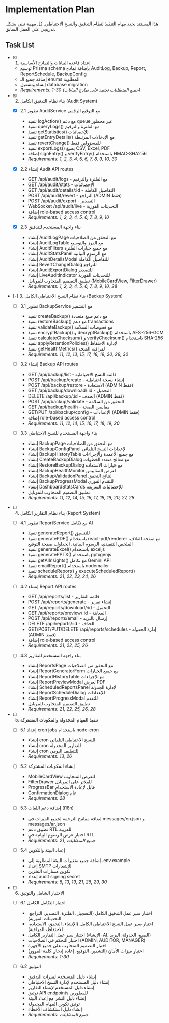 # Implementation Plan

هذا المستند يحدد مهام التنفيذ لنظام التدقيق والنسخ الاحتياطي. كل مهمة تبني بشكل تدريجي على العمل السابق.

## Task List

- [x] 1. إعداد قاعدة البيانات والنماذج الأساسية
  - توسيع Prisma schema بإضافة نماذج AuditLog, Backup, Report, ReportSchedule, BackupConfig
  - إضافة جميع الـ enums المطلوبة
  - إنشاء وتشغيل database migration
  - _Requirements: 1-30 (جميع المتطلبات تعتمد على نماذج البيانات)_

- [x] 2. بناء نظام التدقيق الكامل (Audit System)
  - [x] 2.1 تطوير AuditService مع التوقيع الرقمي
    - تنفيذ logAction() مع دعم queue غير محظور
    - تنفيذ queryLogs() مع الفلترة والترقيم
    - تنفيذ getStatistics() للإحصائيات
    - تنفيذ getEntryDetails() مع الإدخالات المرتبطة
    - تنفيذ revertChange() للمسؤولين فقط
    - تنفيذ exportLogs() بصيغ CSV, Excel, PDF
    - إضافة signEntry() و verifyEntry() باستخدام HMAC-SHA256
    - _Requirements: 1, 2, 3, 4, 5, 6, 7, 8, 9, 10, 30_
  
  - [x] 2.2 إنشاء Audit API routes
    - GET /api/audit/logs - مع الفلترة والترقيم
    - GET /api/audit/stats - الإحصائيات
    - GET /api/audit/details/:id - التفاصيل الكاملة
    - POST /api/audit/revert - التراجع (ADMIN فقط)
    - POST /api/audit/export - التصدير
    - WebSocket /api/audit/live - التحديثات الفورية
    - إضافة role-based access control
    - _Requirements: 1, 2, 3, 4, 5, 6, 7, 8, 9, 10_
  
  - [x] 2.3 بناء واجهة المستخدم للتدقيق
    - إنشاء AuditLogPage مع التحقق من الصلاحيات
    - إنشاء AuditLogTable مع الفرز والتوسيع
    - إنشاء AuditFilters مع جميع خيارات الفلترة
    - إنشاء AuditStatsPanel مع الرسوم البيانية
    - إنشاء AuditDetailsModal للتفاصيل الكاملة
    - إنشاء RevertChangeDialog للتراجع
    - إنشاء AuditExportDialog للتصدير
    - إنشاء LiveAuditIndicator للتحديثات الفورية
    - تطبيق التصميم المتجاوب للموبايل (MobileCardView, FilterDrawer)
    - _Requirements: 1, 2, 3, 4, 5, 6, 7, 8, 9, 10, 28_

- [-] 3. بناء نظام النسخ الاحتياطي الكامل (Backup System)
  - [ ] 3.1 تطوير BackupService مع التشفير
    - تنفيذ createBackup() مع دعم صيغ متعددة
    - تنفيذ restoreBackup() مع دعم transactions
    - تنفيذ validateBackup() مع فحوصات السلامة
    - تنفيذ encryptBackup() و decryptBackup() باستخدام AES-256-GCM
    - تنفيذ calculateChecksum() و verifyChecksum() باستخدام SHA-256
    - تنفيذ applyRetentionPolicies() لإدارة الاحتفاظ
    - تنفيذ getHealthMetrics() لمراقبة الصحة
    - _Requirements: 11, 12, 13, 15, 17, 18, 19, 20, 29, 30_
  
  - [ ] 3.2 إنشاء Backup API routes
    - GET /api/backup/list - قائمة النسخ الاحتياطية
    - POST /api/backup/create - إنشاء نسخة احتياطية
    - POST /api/backup/restore - الاستعادة (ADMIN فقط)
    - GET /api/backup/download/:id - التحميل
    - DELETE /api/backup/:id - الحذف (ADMIN فقط)
    - POST /api/backup/validate - التحقق من السلامة
    - GET /api/backup/health - مقاييس الصحة
    - GET/PUT /api/backup/config - الإعدادات (ADMIN فقط)
    - إضافة role-based access control
    - _Requirements: 11, 12, 14, 15, 16, 17, 18, 19, 20_
  
  - [ ] 3.3 بناء واجهة المستخدم للنسخ الاحتياطي
    - إنشاء BackupPage مع التحقق من الصلاحيات
    - إنشاء BackupConfigPanel لإعدادات النسخ التلقائي
    - إنشاء BackupHistoryTable مع جميع الأعمدة والإجراءات
    - إنشاء CreateBackupDialog مع معالج متعدد الخطوات
    - إنشاء RestoreBackupDialog مع خيارات الاستعادة
    - إنشاء BackupHealthMonitor لعرض المقاييس
    - إنشاء BackupValidationPanel لنتائج التحقق
    - إنشاء BackupProgressModal للتقدم الفوري
    - إنشاء DashboardStatsCards للإحصائيات السريعة
    - تطبيق التصميم المتجاوب للموبايل
    - _Requirements: 11, 12, 14, 15, 16, 17, 18, 19, 20, 27, 28_

- [ ] 4. بناء نظام التقارير الكامل (Report System)
  - [ ] 4.1 تطوير ReportService مع تكامل AI
    - تنفيذ generateReport() للتنسيق
    - تنفيذ generatePDF() باستخدام react-pdf/renderer مع صفحة الغلاف، الملخص التنفيذي، الرسوم البيانية، الجداول، صفحة التوقيع
    - تنفيذ generateExcel() باستخدام exceljs
    - تنفيذ generatePPTX() باستخدام pptxgenjs
    - تنفيذ getAIInsights() مع تكامل Gemini API
    - تنفيذ emailReport() باستخدام nodemailer
    - تنفيذ scheduleReport() و executeScheduledReport()
    - _Requirements: 21, 22, 23, 24, 26_
  
  - [ ] 4.2 إنشاء Report API routes
    - GET /api/reports/list - قائمة التقارير
    - POST /api/reports/generate - إنشاء تقرير
    - GET /api/reports/download/:id - التحميل
    - GET /api/reports/preview/:id - المعاينة
    - POST /api/reports/email - إرسال بالبريد
    - DELETE /api/reports/:id - الحذف
    - GET/POST/PUT/DELETE /api/reports/schedules - إدارة الجدولة (ADMIN فقط)
    - إضافة role-based access control
    - _Requirements: 21, 22, 25, 26_
  
  - [ ] 4.3 بناء واجهة المستخدم للتقارير
    - إنشاء ReportsPage مع التحقق من الصلاحيات
    - إنشاء ReportGeneratorForm مع جميع الخيارات
    - إنشاء ReportHistoryTable مع الإجراءات
    - إنشاء ReportPreviewModal لعرض PDF
    - إنشاء ScheduledReportsPanel لإدارة الجدولة
    - إنشاء ReportScheduleDialog للإعدادات
    - إنشاء ReportProgressModal للتقدم
    - تطبيق التصميم المتجاوب للموبايل
    - _Requirements: 21, 22, 25, 26, 28_

- [ ] 5. تنفيذ المهام المجدولة والمكونات المشتركة
  - [ ] 5.1 إعداد cron jobs باستخدام node-cron
    - إنشاء cron للنسخ الاحتياطي التلقائي
    - إنشاء cron للتقارير المجدولة
    - إنشاء cron للتنظيف اليومي
    - _Requirements: 13, 26_
  
  - [ ] 5.2 إنشاء المكونات المشتركة
    - MobileCardView للعرض المتجاوب
    - FilterDrawer للفلاتر على الموبايل
    - ProgressBar قابل لإعادة الاستخدام
    - ConfirmationDialog عام
    - _Requirements: 28_
  
  - [ ] 5.3 إضافة دعم اللغات (i18n)
    - إضافة مفاتيح الترجمة لجميع الميزات في messages/en.json و messages/ar.json
    - تطبيق دعم RTL للعربية
    - اختبار عرض الرسوم البيانية في RTL
    - _Requirements: 21, جميع المتطلبات_
  
  - [ ] 5.4 إعداد البيئة والتكوين
    - إضافة جميع متغيرات البيئة المطلوبة إلى .env.example
    - إعداد SMTP للإشعارات
    - تكوين مسارات التخزين
    - إعداد audit signing secret
    - _Requirements: 8, 13, 19, 21, 26, 29, 30_

- [ ] 6. الاختبار الشامل والتوثيق
  - [ ] 6.1 اختبار التكامل الكامل
    - اختبار سير عمل التدقيق الكامل (التسجيل، الفلترة، التصدير، التراجع، التحديثات الفورية)
    - اختبار سير عمل النسخ الاحتياطي الكامل (الإنشاء، التحقق، الاستعادة، الاحتفاظ، المراقبة)
    - اختبار سير عمل التقارير الكامل (الإنشاء، AI، الصيغ، الجدولة، البريد)
    - اختبار التحكم في الصلاحيات (ADMIN, AUDITOR, MANAGER)
    - اختبار التصميم المتجاوب على جميع الأجهزة
    - اختبار ميزات الأمان (التشفير، التوقيع، إعادة إدخال كلمة المرور)
    - _Requirements: 1-30_
  
  - [ ] 6.2 التوثيق
    - إنشاء دليل المستخدم لميزات التدقيق
    - إنشاء دليل المستخدم لإدارة النسخ الاحتياطي
    - إنشاء دليل المستخدم لإنشاء التقارير
    - توثيق API endpoints للمطورين
    - إنشاء دليل النشر مع إعداد البيئة
    - توثيق تكوين المهام المجدولة
    - إنشاء دليل استكشاف الأخطاء
    - _Requirements: جميع المتطلبات_
